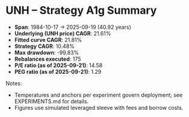 # UNH – Strategy A1g Summary

- **Span**: 1984-10-17 → 2025-09-19 (40.92 years)
- **Underlying (UNH price) CAGR**: 21.61%
- **Fitted curve CAGR**: 21.81%
- **Strategy CAGR**: 10.48%
- **Max drawdown**: -99.83%
- **Rebalances executed**: 175
- **P/E ratio (as of 2025-09-21)**: 14.58
- **PEG ratio (as of 2025-09-21)**: 1.29

Notes:

- Temperatures and anchors per experiment govern deployment; see EXPERIMENTS.md for details.
- Figures use simulated leveraged sleeve with fees and borrow costs.

